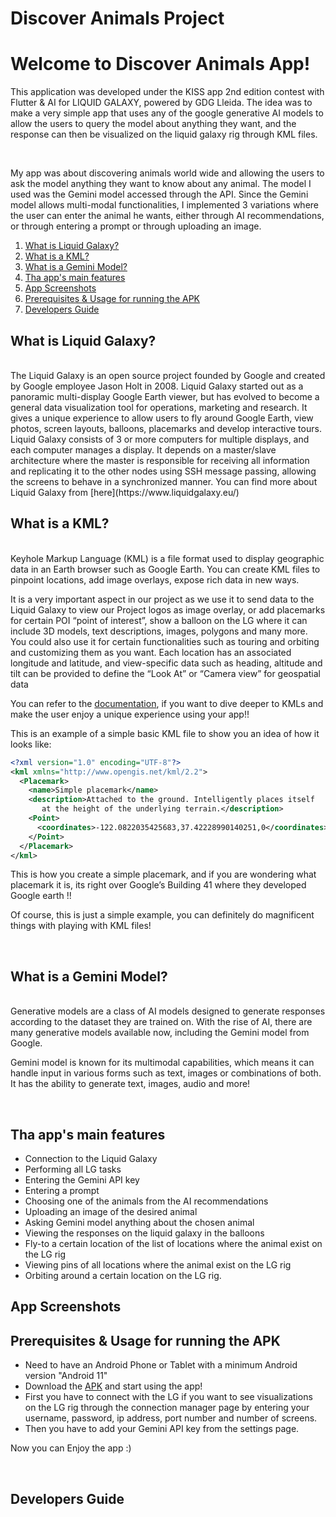 # Discover Animals Project

# Welcome to Discover Animals App!

This application was developed under the KISS app 2nd edition contest with Flutter & AI for LIQUID GALAXY, powered by GDG Lleida. The idea was to make a very simple app that uses any of the google generative AI models to allow the users to query the model about anything they want, and the response can then be visualized on the liquid galaxy rig through KML files.

<br>

My app was about discovering animals world wide and allowing the users to ask the model anything they want to know about any animal. The model I used was the Gemini model accessed through the API. Since the Gemini model allows multi-modal functionalities, I implemented 3 variations where the user can enter the animal he wants, either through AI recommendations, or through entering a prompt or through uploading an image. 


1. [What is Liquid Galaxy?](#LiquidGalaxy)
2. [What is a KML?](#KML)
3. [What is a Gemini Model?](#GeminiModel)
4. [Tha app's main features](#mainFeatures)
5. [App Screenshots](#screenshots)
6. [Prerequisites & Usage for running the APK](#runningapk)
7. [Developers Guide](#developersguide)

## What is Liquid Galaxy? <a name="LiquidGalaxy"></a>

<br>
The Liquid Galaxy is an open source project founded by Google and created by Google employee Jason Holt in 2008. Liquid Galaxy started out as a panoramic multi-display Google Earth viewer, but has evolved to become a general data visualization tool for operations, marketing and research. It gives a unique experience to allow users to fly around Google Earth, view photos, screen layouts, balloons, placemarks and develop interactive tours.
<br>
Liquid Galaxy consists of 3 or more computers for multiple displays, and each computer manages a display. It depends on a master/slave architecture where the master is responsible for receiving all information and replicating it to the other nodes using SSH message passing, allowing the screens to behave in a synchronized manner. You can find more about Liquid Galaxy from [here](https://www.liquidgalaxy.eu/) 
<br>


## What is a KML? <a name="KML"></a>
<br>
Keyhole Markup Language (KML) is a file format used to display geographic data in an Earth browser such as Google Earth. You can create KML files to pinpoint locations, add image overlays, expose rich data in new ways.

It is a very important aspect in our project as we use it to send data to the Liquid Galaxy to view our Project logos as image overlay, or add placemarks for certain POI “point of interest”, show a balloon on the LG where it can include 3D models, text descriptions, images, polygons and many more. You could also use it for certain functionalities such as touring and orbiting and customizing them as you want. Each location has an associated longitude and latitude, and view-specific data such as heading, altitude and tilt can be provided to define the “Look At” or “Camera view” for geospatial data

You can refer to the [documentation](https://developers.google.com/kml/documentation), if you want to dive deeper to KMLs and make the user enjoy a unique experience using your app!!  

This is an example of a simple basic KML file to show you an idea of how it looks like:
```xml
<?xml version="1.0" encoding="UTF-8"?>
<kml xmlns="http://www.opengis.net/kml/2.2">
  <Placemark>
    <name>Simple placemark</name>
    <description>Attached to the ground. Intelligently places itself 
       at the height of the underlying terrain.</description>
    <Point>
      <coordinates>-122.0822035425683,37.42228990140251,0</coordinates>
    </Point>
  </Placemark>
</kml>
```

This is how you create a simple placemark, and if you are wondering what placemark it is, its right over Google’s Building 41 where they developed Google earth !!

Of course, this is just a simple example, you can definitely do magnificent things with playing with KML files!

<br>

## What is a Gemini Model? <a name="GeminiModel"></a>
<br>
Generative models are a class of AI models designed to generate responses according to the dataset they are trained on. With the rise of AI, there are many generative models available now, including the Gemini model from Google. 

Gemini model is known for its multimodal capabilities, which means it can handle input in various forms such as text, images or combinations of both. It has the ability to generate text, images, audio and more!

<br>

## Tha app's main features <a name="mainFeatures"></a>

- Connection to the Liquid Galaxy
- Performing all LG tasks
- Entering the Gemini API key 
- Entering a prompt
- Choosing one of the animals from the AI recommendations
- Uploading an image of the desired animal
- Asking Gemini model anything about the chosen animal
- Viewing the responses on the liquid galaxy in the balloons
- Fly-to a certain location of the list of locations where the animal exist on the LG rig
- Viewing pins of all locations where the animal exist on the LG rig
- Orbiting around a certain location on the LG rig.

## App Screenshots <a name="screenshots"></a>
## Prerequisites & Usage for running the APK <a name="runningapk"></a>

- Need to have an Android Phone or Tablet with a minimum Android version "Android 11"
- Download the [APK](https://drive.google.com/file/d/1J4CYVpBHo1nnBjHeJKSawkBKCrs922Pm/view?usp=drive_link) and start using the app! 
- First you have to connect with the LG if you want to see visualizations on the LG rig through the connection manager page by entering your username, password, ip address, port number and number of screens.
- Then you have to add your Gemini API key from the settings page.


Now you can Enjoy the app :) 

<br>

## Developers Guide <a name="developersguide"></a>




